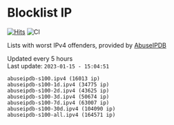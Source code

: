 # Blocklist IP

[![Hits](https://hits.seeyoufarm.com/api/count/incr/badge.svg?url=https%3A%2F%2Fgithub.com%2Fborestad%2Fblocklist-ip%2F&count_bg=%2379C83D&title_bg=%23555555&icon=&icon_color=%23E7E7E7&title=hits&edge_flat=false)](https://hits.seeyoufarm.com)  ![CI](https://img.shields.io/github/workflow/status/borestad/blocklist-ip/CI?style=flat-square)

Lists with worst IPv4 offenders, provided by [AbuseIPDB](https://www.abuseipdb.com/)

<!-- FOOTER-PLACEHOLDER -->
Updated every 5 hours<br>
Last update: `2023-01-15 - 15:04:51`
```
abuseipdb-s100.ipv4 (16013 ip)
abuseipdb-s100-1d.ipv4 (34775 ip)
abuseipdb-s100-2d.ipv4 (43625 ip)
abuseipdb-s100-3d.ipv4 (50674 ip)
abuseipdb-s100-7d.ipv4 (63007 ip)
abuseipdb-s100-30d.ipv4 (104090 ip)
abuseipdb-s100-all.ipv4 (164571 ip)
```
